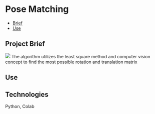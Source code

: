# Pose Matching
- [Brief](#project-brief)  
- [Use](#use)

## Project Brief
<img src="https://render.githubusercontent.com/render/math?math=argmin_{R,T}|W-K(RP+T)|_2">
The algorithm utilizes the least square method and computer vision concept to find the most possible rotation and translation matrix<br/>

## Use

## Technologies
Python, Colab<br/>
